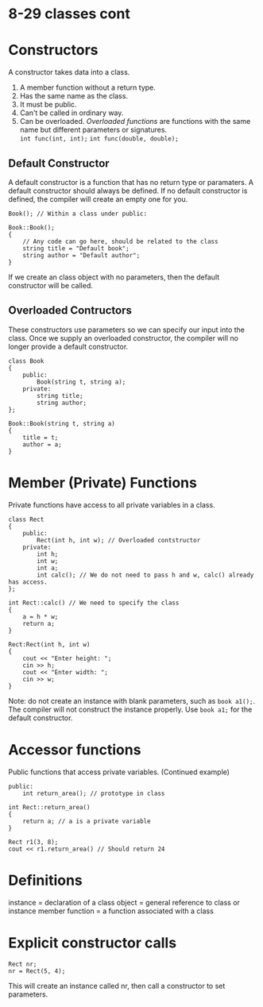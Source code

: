 8-29 classes cont
========================
# Constructors

A constructor takes data into a class.  

1. A member function without a return type.
2. Has the same name as the class.
3. It must be public.
4. Can't be called in ordinary way.
5. Can be overloaded. *Overloaded functions* are functions with the same name but different parameters or signatures.  
	`int func(int, int);`
	`int func(double, double);`

## Default Constructor

A default constructor is a function that has no return type or paramaters. A default constructor should always be defined. If no default constructor is defined, the compiler will create an empty one for you.

```
Book(); // Within a class under public:

Book::Book();
{
	// Any code can go here, should be related to the class
	string title = "Default book";
	string author = "Default author";
}
```
If we create an class object with no parameters, then the default constructor will be called.

## Overloaded Contructors

These constructors use parameters so we can specify our input into the class. Once we supply an overloaded constructor, the compiler will no longer provide a default constructor.

```
class Book 
{
	public:
		Book(string t, string a);
	private:
		string title;
		string author;
};

Book::Book(string t, string a)
{
	title = t;
	author = a;
}
```

# Member (Private) Functions

Private functions have access to all private variables in a class.

```
class Rect 
{
	public:
		Rect(int h, int w); // Overloaded contstructor
	private:
		int h;
		int w;
		int a;
		int calc(); // We do not need to pass h and w, calc() already has access.
};

int Rect::calc() // We need to specify the class
{
	a = h * w;
	return a;
}

Rect:Rect(int h, int w)
{
	cout << "Enter height: ";
	cin >> h;
	cout << "Enter width: ";
	cin >> w;
}
```

Note: do not create an instance with blank parameters, such as `book a1();`. The compiler will not construct the instance properly. Use `book a1;` for the default constructor.

# Accessor functions

Public functions that access private variables. (Continued example)

```
public:
	int return_area(); // prototype in class

int Rect::return_area()
{
	return a; // a is a private variable
}

Rect r1(3, 8);
cout << r1.return_area() // Should return 24
```

# Definitions

instance = declaration of a class
object = general reference to class or instance
member function = a function associated with a class

# Explicit constructor calls

```
Rect nr;
nr = Rect(5, 4);
```
 
This will create an instance called nr, then call a constructor to set parameters.